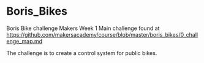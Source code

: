 # Boris_Bikes

Boris Bike challenge Makers Week 1
Main challenge found at https://github.com/makersacademy/course/blob/master/boris_bikes/0_challenge_map.md

The challenge is to create a control system for public bikes.
